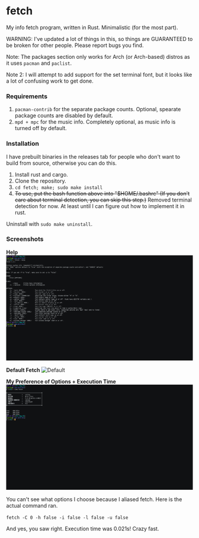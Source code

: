 # fetch
My info fetch program, written in Rust. Minimalistic (for the most part).

WARNING: I've updated a lot of things in this, so things are GUARANTEED to be broken for other people. Please report bugs you find.

Note: The packages section only works for Arch (or Arch-based) distros as it uses `pacman` and `paclist`.

Note 2: I will attempt to add support for the set terminal font, but it looks like a lot of confusing work to get done.

### Requirements
1. `pacman-contrib` for the separate package counts. Optional, spearate package counts are disabled by default.
2. `mpd + mpc` for the music info. Completely optional, as music info is turned off by default.

### Installation
I have prebuilt binaries in the releases tab for people who don't want to build from source, otherwise you can do this.

1. Install rust and cargo.
2. Clone the repository.
3. `cd fetch; make; sudo make install`
4. ~~To use, put the bash function above into "$HOME/.bashrc" (If you don't care about terminal detection, you can skip this step.)~~ Removed terminal detection for now. At least until I can figure out how to implement it in rust.

Uninstall with `sudo make uninstall`.

### Screenshots

**Help**
![Help](Screenshots/help.png?raw=true "Help")

**Default Fetch**
![Default](Screenshots/default.png?raw=true "Default")

**My Preference of Options + Execution Time**
![Default](Screenshots/preference.png?raw=true "Default")

You can't see what options I choose because I aliased fetch. Here is the actual command ran.

`fetch -C 0 -h false -i false -l false -u false`

And yes, you saw right. Execution time was 0.021s! Crazy fast.
